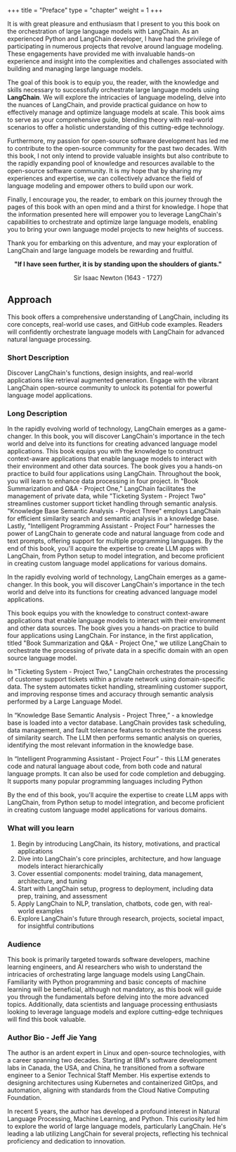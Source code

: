 +++
title = "Preface"
type = "chapter"
weight = 1
+++

It is with great pleasure and enthusiasm that I present to you this book on the orchestration of large language models with LangChain. As an experienced Python and LangChain developer, I have had the privilege of participating in numerous projects that revolve around language modeling. These engagements have provided me with invaluable hands-on experience and insight into the complexities and challenges associated with building and managing large language models.


The goal of this book is to equip you, the reader, with the knowledge and skills necessary to successfully orchestrate large language models using **LangChain**. We will explore the intricacies of language modeling, delve into the nuances of LangChain, and provide practical guidance on how to effectively manage and optimize language models at scale. This book aims to serve as your comprehensive guide, blending theory with real-world scenarios to offer a holistic understanding of this cutting-edge technology.

Furthermore, my passion for open-source software development has led me to contribute to the open-source community for the past two decades. With this book, I not only intend to provide valuable insights but also contribute to the rapidly expanding pool of knowledge and resources available to the open-source software community. It is my hope that by sharing my experiences and expertise, we can collectively advance the field of language modeling and empower others to build upon our work.


Finally, I encourage you, the reader, to embark on this journey through the pages of this book with an open mind and a thirst for knowledge. I hope that the information presented here will empower you to leverage LangChain's capabilities to orchestrate and optimize large language models, enabling you to bring your own language model projects to new heights of success.

Thank you for embarking on this adventure, and may your exploration of LangChain and large language models be rewarding and fruitful.

<div style="page-break-after: always;"></div>

**<center>"If I have seen further, it is by standing upon the shoulders of giants."</center>**
<center>Sir Isaac Newton (1643 - 1727)</center>

<div style="page-break-after: always;"></div>


## Approach

This book offers a comprehensive understanding of LangChain, including its core concepts, real-world use cases, and GitHub code examples. Readers will confidently orchestrate language models with LangChain for advanced natural language processing.

### Short Description

Discover LangChain's functions, design insights, and real-world applications like retrieval augmented generation. Engage with the vibrant LangChain open-source community to unlock its potential for powerful language model applications.

### Long Description
In the rapidly evolving world of technology, LangChain emerges as a game-changer. In this book, you will discover LangChain's importance in the tech world and delve into its functions for creating advanced language model applications.
This book equips you with the knowledge to construct context-aware applications that enable language models to interact with their environment and other data sources. The book gives you a hands-on practice to build four applications using LangChain. Throughout the book, you will learn to enhance data processing in four project. In "Book Summarization and Q&A - Project One," LangChain facilitates the management of private data, while "Ticketing System - Project Two" streamlines customer support ticket handling through semantic analysis. "Knowledge Base Semantic Analysis - Project Three" employs LangChain for efficient similarity search and semantic analysis in a knowledge base. Lastly, "Intelligent Programming Assistant - Project Four" harnesses the power of LangChain to generate code and natural language from code and text prompts, offering support for multiple programming languages.
By the end of this book, you'll acquire the expertise to create LLM apps with LangChain, from Python setup to model integration, and become proficient in creating custom language model applications for various domains.

In the rapidly evolving world of technology, LangChain emerges as a game-changer. In this book, you will discover LangChain's importance in the tech world and delve into its functions for creating advanced language model applications.

This book equips you with the knowledge to construct context-aware applications that enable language models to interact with their environment and other data sources. The book gives you a hands-on practice to build four applications using LangChain. For instance, in the first application,  titled "Book Summarization and Q&A - Project One," we utilize LangChain to orchestrate the processing of private data in a specific domain with an open source language model. 

In "Ticketing System - Project Two," LangChain orchestrates the processing of customer support tickets within a private network using domain-specific data. The system automates ticket handling, streamlining customer support, and improving response times and accuracy through semantic analysis performed by a Large Language Model.

In “Knowledge Base Semantic Analysis - Project Three,” - a knowledge base is loaded into a vector database. LangChain provides task scheduling, data management, and fault tolerance features to orchestrate the process of similarity search. The LLM then performs semantic analysis on queries, identifying the most relevant information in the knowledge base. 

In “Intelligent Programming Assistant - Project Four” - this LLM generates code and natural language about code, from both code and natural language prompts. It can also be used for code completion and debugging. It supports many popular programming languages including Python

By the end of this book, you'll acquire the expertise to create LLM apps with LangChain, from Python setup to model integration, and become proficient in creating custom language model applications for various domains.

### What will you learn

1. Begin by introducing LangChain, its history, motivations, and practical applications
2. Dive into LangChain's core principles, architecture, and how language models interact hierarchically
3. Cover essential components: model training, data management, architecture, and tuning
4. Start with LangChain setup, progress to deployment, including data prep, training, and assessment
5. Apply LangChain to NLP, translation, chatbots, code gen, with real-world examples
6. Explore LangChain's future through research, projects, societal impact, for insightful contributions

### Audience
This book is primarily targeted towards software developers, machine learning engineers, and AI researchers who wish to understand the intricacies of orchestrating large language models using LangChain. Familiarity with Python programming and basic concepts of machine learning will be beneficial, although not mandatory, as this book will guide you through the fundamentals before delving into the more advanced topics. Additionally, data scientists and language processing enthusiasts looking to leverage language models and explore cutting-edge techniques will find this book valuable.

### Author Bio - Jeff Jie Yang
The author is an ardent expert in Linux and open-source technologies, with a career spanning two decades. Starting at IBM's software development labs in Canada, the USA, and China, he transitioned from a software engineer to a Senior Technical Staff Member. His expertise extends to designing architectures using Kubernetes and containerized GitOps, and automation, aligning with standards from the Cloud Native Computing Foundation.

In recent 5 years, the author has developed a profound interest in Natural Language Processing, Machine Learning, and Python. This curiosity led him to explore the world of large language models, particularly LangChain. He's leading a lab utilizing LangChain for several projects, reflecting his technical proficiency and dedication to innovation.
